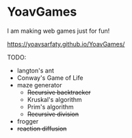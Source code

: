 # YoavGames
I am making web games just for fun!

https://yoavsarfaty.github.io/YoavGames/

TODO:

*  langton's ant
*  Conway's Game of Life
*  maze generator
    *  ~~Recursive backtracker~~
    *  Kruskal's algorithm
    *  Prim's algorithm
    *  ~~Recursive division~~
*  frogger
*  ~~reaction diffusion~~
